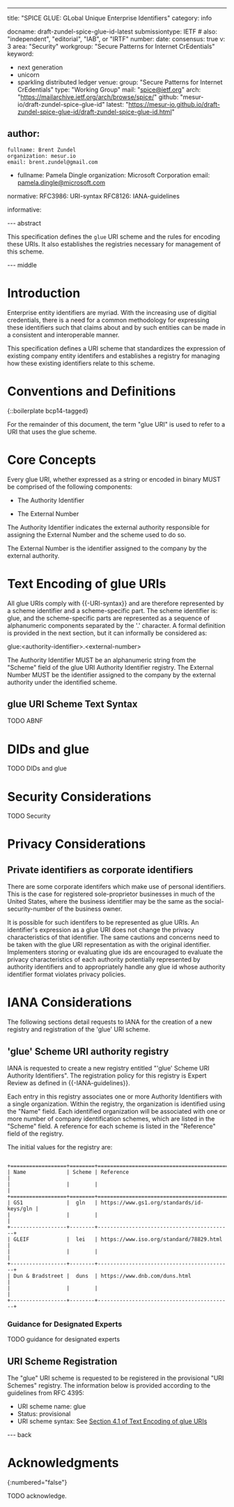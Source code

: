 ---
title: "SPICE GLUE: GLobal Unique Enterprise Identifiers"
category: info

docname: draft-zundel-spice-glue-id-latest
submissiontype: IETF  # also: "independent", "editorial", "IAB", or "IRTF"
number:
date:
consensus: true
v: 3
area: "Security"
workgroup: "Secure Patterns for Internet CrEdentials"
keyword:
 - next generation
 - unicorn
 - sparkling distributed ledger
venue:
  group: "Secure Patterns for Internet CrEdentials"
  type: "Working Group"
  mail: "spice@ietf.org"
  arch: "https://mailarchive.ietf.org/arch/browse/spice/"
  github: "mesur-io/draft-zundel-spice-glue-id"
  latest: "https://mesur-io.github.io/draft-zundel-spice-glue-id/draft-zundel-spice-glue-id.html"

author:
 -
    fullname: Brent Zundel
    organization: mesur.io
    email: brent.zundel@gmail.com

 -
    fullname: Pamela Dingle
    organization: Microsoft Corporation
    email: pamela.dingle@microsoft.com

normative:
  RFC3986: URI-syntax
  RFC8126: IANA-guidelines

informative:


--- abstract

This specification defines the `glue` URI scheme and the rules for encoding
these URIs. It also establishes the registries necessary for management of this
scheme.


--- middle

# Introduction

Enterprise entity identifiers are myriad. With the increasing use of digitial
credentials, there is a need for a common methodology for expressing these
identifiers such that claims about and by such entities can be made in a
consistent and interoperable manner.

This specification defines a URI scheme that standardizes the expression of
existing company entity identifers and establishes a registry for managing how
these existing identifiers relate to this scheme.

# Conventions and Definitions

{::boilerplate bcp14-tagged}

For the remainder of this document, the term "glue URI" is used to refer to a
URI that uses the glue scheme.

# Core Concepts

Every glue URI, whether expressed as a string or encoded in binary MUST be
comprised of the following components:

- The Authority Identifier

- The External Number

The Authority Identifier indicates the external authority responsible for
assigning the External Number and the scheme used to do so.

The External Number is the identifier assigned to the company by the external
authority.

# Text Encoding of glue URIs

All glue URIs comply with {{-URI-syntax}} and are therefore represented by a
scheme identifier and a scheme-specific part. The scheme identifier is: glue, and
the scheme-specific parts are represented as a sequence of alphanumeric
components separated by the '.' character. A formal definition is provided in
the next section, but it can informally be considered as:

glue:&lt;authority-identifier>.&lt;external-number>

The Authority Identifier MUST be an alphanumeric string from the "Scheme" field
of the glue URI Authority Identifier registry. The External Number MUST be the
identifier assigned to the company by the external authority under the
identified scheme.

## glue URI Scheme Text Syntax

TODO ABNF

# DIDs and glue

TODO DIDs and glue

# Security Considerations

TODO Security

# Privacy Considerations

## Private identifiers as corporate identifiers

There are some corporate identifers which make use of personal identifiers. This
is the case for registered sole-proprietor businesses in much of the United
States, where the business identifier may be the same as the
social-security-number of the business owner.

It is possible for such identifers to be represented as glue URIs. An
identifier's expression as a glue URI does not change the privacy
characteristics of that identifier. The same cautions and concerns need to be
taken with the glue URI representation as with the original identifier.
Implementers storing or evaluating glue ids are encouraged to evaluate the privacy characteristics of each authority potentially represented by authority identifiers and to appropriately handle any glue id whose authority identifier format violates privacy policies.
# IANA Considerations

The following sections detail requests to IANA for the creation of a new
registry and registration of the 'glue' URI scheme.

## 'glue' Scheme URI authority registry

IANA is requested to create a new registry entitled "'glue' Scheme URI Authority
Identifiers". The registration policy for this registry is Expert Review as
defined in {{-IANA-guidelines}}.

Each entry in this registry associates one or more Authority Identifiers with a
single organization. Within the registry, the organization is identified using
the "Name" field. Each identified organization will be associated with one or
more number of company identification schemes, which are listed in the "Scheme"
field. A reference for each scheme is listed in the "Reference" field of the
registry.

The initial values for the registry are:

~~~ aasvg

+==================+========+===========================================+
| Name             | Scheme | Reference                                 |
|                  |        |                                           |
+==================+========+===========================================+
| GS1              |  gln   | https://www.gs1.org/standards/id-keys/gln |
|                  |        |                                           |
+------------------+--------+-------------------------------------------+
| GLEIF            |  lei   | https://www.iso.org/standard/78829.html   |
|                  |        |                                           |
+------------------+--------+-------------------------------------------+
| Dun & Bradstreet |  duns  | https://www.dnb.com/duns.html             |
|                  |        |                                           |
+------------------+--------+-------------------------------------------+

~~~
### Guidance for Designated Experts

TODO guidance for designated experts

## URI Scheme Registration
The "glue" URI scheme is requested to be registered in the provisional "URI Schemes" registry. The information below is provided according to the guidelines from RFC 4395:
  * URI scheme name: glue
  * Status: provisional
  * URI scheme syntax: See [Section 4.1 of Text Encoding of glue URIs](#text-encoding-of-glue-uris)

--- back

# Acknowledgments
{:numbered="false"}

TODO acknowledge.
